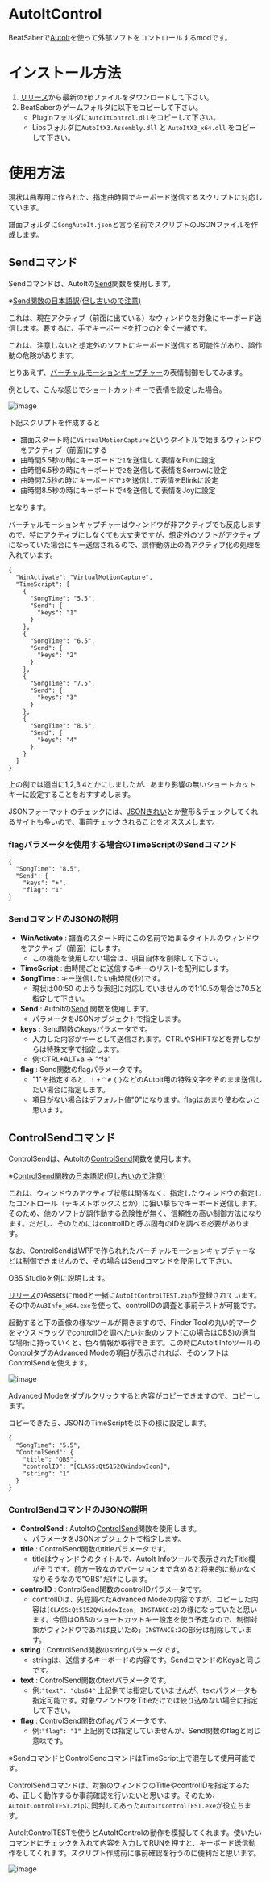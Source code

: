 # AutoItControl
BeatSaberで[AutoIt](https://www.autoitscript.com/site/autoit/)を使って外部ソフトをコントロールするmodです。

# インストール方法
1. [リリース](https://github.com/rynan4818/AutoItControl/releases)から最新のzipファイルをダウンロードして下さい。
2. BeatSaberのゲームフォルダに以下をコピーして下さい。
    - Pluginフォルダに`AutoItControl.dll`をコピーして下さい。
    - Libsフォルダに`AutoItX3.Assembly.dll` と `AutoItX3_x64.dll` をコピーして下さい。

# 使用方法
現状は曲専用に作られた、指定曲時間でキーボード送信するスクリプトに対応しています。

譜面フォルダに`SongAutoIt.json`と言う名前でスクリプトのJSONファイルを作成します。

## Sendコマンド

Sendコマンドは、AutoItの[Send](https://www.autoitscript.com/autoit3/docs/functions/Send.htm)関数を使用します。

※[Send関数の日本語訳(但し古いので注意)](https://open-shelf.appspot.com/AutoIt3.3.6.1j/html/functions/Send.htm)

これは、現在アクティブ（前面に出ている）なウィンドウを対象にキーボード送信します。要するに、手でキーボードを打つのと全く一緒です。

これは、注意しないと想定外のソフトにキーボード送信する可能性があり、誤作動の危険があります。

とりあえず、[バーチャルモーションキャプチャー](https://vmc.info/)の表情制御をしてみます。

例として、こんな感じでショートカットキーで表情を設定した場合。

![image](https://user-images.githubusercontent.com/14249877/173230744-45c5503b-56ec-41c6-9c96-758be11a92d6.png)

下記スクリプトを作成すると
- 譜面スタート時に`VirtualMotionCapture`というタイトルで始まるウィンドウをアクティブ（前面)にする
- 曲時間5.5秒の時にキーボードで`1`を送信して表情をFunに設定
- 曲時間6.5秒の時にキーボードで`2`を送信して表情をSorrowに設定
- 曲時間7.5秒の時にキーボードで`3`を送信して表情をBlinkに設定
- 曲時間8.5秒の時にキーボードで`4`を送信して表情をJoyに設定

となります。

バーチャルモーションキャプチャーはウィンドウが非アクティブでも反応しますので、特にアクティブにしなくても大丈夫ですが、想定外のソフトがアクティブになっていた場合にキー送信されるので、誤作動防止の為アクティブ化の処理を入れています。

    {
      "WinActivate": "VirtualMotionCapture",
      "TimeScript": [
        {
          "SongTime": "5.5",
          "Send": {
            "keys": "1"
          }
        },
        {
          "SongTime": "6.5",
          "Send": {
            "keys": "2"
          }
        },
        {
          "SongTime": "7.5",
          "Send": {
            "keys": "3"
          }
        },
        {
          "SongTime": "8.5",
          "Send": {
            "keys": "4"
          }
        }
      ]
    }

上の例では適当に1,2,3,4とかにしましたが、あまり影響の無いショートカットキーに設定することをおすすめします。

JSONフォーマットのチェックには、[JSONきれい](https://tools.m-bsys.com/development_tooles/json-beautifier.php)とか整形＆チェックしてくれるサイトも多いので、事前チェックされることをオススメします。

### flagパラメータを使用する場合のTimeScriptのSendコマンド
    {
      "SongTime": "8.5",
      "Send": {
        "keys": "+",
        "flag": "1"
    }

### SendコマンドのJSONの説明

- **WinActivate** : 譜面のスタート時にこの名前で始まるタイトルのウィンドウをアクティブ（前面）にします。
    - この機能を使用しない場合は、項目自体を削除して下さい。
- **TimeScript** : 曲時間ごとに送信するキーのリストを配列にします。
- **SongTime** : キー送信したい曲時間(秒)です。
    - 現状は00:50 のような表記に対応していませんので1:10.5の場合は70.5と指定して下さい。
- **Send** : AutoItの[Send](https://www.autoitscript.com/autoit3/docs/functions/Send.htm) 関数を使用します。
    - パラメータをJSONオブジェクトで指定します。
- **keys** : Send関数のkeysパラメータです。
    - 入力した内容がキーとして送信されます。CTRLやSHIFTなどを押しながらは特殊文字で指定します。
    - 例:CTRL+ALT+a → "^!a"
- **flag** : Send関数のflagパラメータです。
    - "1"を指定すると、`!` `+` `^` `#` `{` `}`などのAutoIt用の特殊文字をそのまま送信したい場合に指定します。
    - 項目がない場合はデフォルト値"0"になります。flagはあまり使わないと思います。

## ControlSendコマンド

ControlSendは、AutoItの[ControlSend](https://www.autoitscript.com/autoit3/docs/functions/ControlSend.htm)関数を使用します。

※[ControlSend関数の日本語訳(但し古いので注意)](https://open-shelf.appspot.com/AutoIt3.3.6.1j/html/functions/ControlSend.htm)

これは、ウィンドウのアクティブ状態は関係なく、指定したウィンドウの指定したコントロール（テキストボックスとか）に狙い撃ちでキーボード送信します。そのため、他のソフトが誤作動する危険性が無く、信頼性の高い制御方法になります。だだし、そのためにはcontrolIDと呼ぶ固有のIDを調べる必要があります。

なお、ControlSendはWPFで作られれたバーチャルモーションキャプチャーなどは制御できませんので、その場合はSendコマンドを使用して下さい。

OBS Studioを例に説明します。

[リリース](https://github.com/rynan4818/AutoItControl/releases)のAssetsにmodと一緒に`AutoItControlTEST.zip`が登録されています。その中の`Au3Info_x64.exe`を使って、controlIDの調査と事前テストが可能です。

起動すると下の画像の様なツールが開きますので、Finder Toolの丸い的マークをマウスドラッグでcontrolIDを調べたい対象のソフト(この場合はOBS)の適当な場所に持っていくと、色々情報が取得できます。この時にAutoIt InfoツールのControlタブのAdvanced Modeの項目が表示されれば、そのソフトはControlSendを使えます。

![image](https://user-images.githubusercontent.com/14249877/173356081-01539e16-d165-4b23-bc43-9f21725bbc18.png)

Advanced Modeをダブルクリックすると内容がコピーできますので、コピーします。

コピーできたら、JSONのTimeScriptを以下の様に設定します。

    {
      "SongTime": "5.5",
      "ControlSend": {
        "title": "OBS",
        "controlID": "[CLASS:Qt5152QWindowIcon]",
        "string": "1"
      }
    }

### ControlSendコマンドのJSONの説明

- **ControlSend** : AutoItの[ControlSend](https://www.autoitscript.com/autoit3/docs/functions/ControlSend.htm)関数を使用します。
    - パラメータをJSONオブジェクトで指定します。
- **title** : ControlSend関数のtitleパラメータです。
    - titleはウィンドウのタイトルで、AutoIt Infoツールで表示されたTitle欄がそうです。前方一致なのでバージョンまで含めると将来的に動かなくなりそうなので"OBS"だけにします。
- **controlID** : ControlSend関数のcontrolIDパラメータです。
    - controlIDは、先程調べたAdvanced Modeの内容ですが、コピーした内容は`[CLASS:Qt5152QWindowIcon; INSTANCE:2]`の様になっていたと思います。今回はOBSのショートカットキー設定を使う予定なので、制御対象がウィンドウであれば良いため`; INSTANCE:2`の部分は削除しています。
- **string** : ControlSend関数のstringパラメータです。
    - stringは、送信するキーボードの内容です。SendコマンドのKeysと同じです。
- **text** : ControlSend関数のtextパラメータです。
    - 例:`"text": "obs64"` 上記例では指定していませんが、textパラメータも指定可能です。対象ウィンドウをTitleだけでは絞り込めない場合に指定して下さい。
- **flag** : ControlSend関数のflagパラメータです。
    - 例:`"flag": "1"` 上記例では指定していませんが、Send関数のflagと同じ意味です。

※SendコマンドとControlSendコマンドはTimeScript上で混在して使用可能です。

ControlSendコマンドは、対象のウィンドウのTitleやcontrolIDを指定するため、正しく動作するか事前確認を行いたいと思います。そのため、`AutoItControlTEST.zip`に同封してあった`AutoItControlTEST.exe`が役立ちます。

AutoItControlTESTを使うとAutoItControlの動作を模擬してくれます。使いたいコマンドにチェックを入れて内容を入力してRUNを押すと、キーボード送信動作をしてくれます。スクリプト作成前に事前確認を行うのに便利だと思います。

![image](https://user-images.githubusercontent.com/14249877/173356107-d1df09f7-41ec-4236-8f3b-a052b8c2b507.png)
